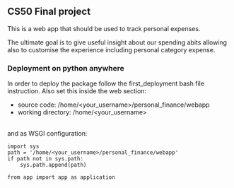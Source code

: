
## CS50 Final project
This is a web app that should be used to track personal expenses. 

The ultimate goal is to give useful insight about our spending abits allowing also to customise the experience including
personal category expense.



### Deployment on python anywhere
In order to deploy the package follow the first_deployment bash file instruction. Also set this inside the web section:
- source code: /home/<your_username>/personal_finance/webapp
- working directory: /home/<your_username>
<br>
and as WSGI configuration:


```
import sys
path = '/home/<your_username>/personal_finance/webapp'
if path not in sys.path:
    sys.path.append(path)

from app import app as application
```
